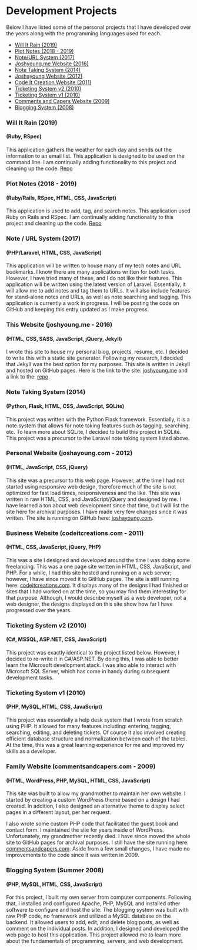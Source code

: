 # Development Projects

Below I have listed some of the personal projects that I have developed over the years along with the programming languages used for each.

* <a href='#will_it_rain'>Will It Rain (2019)</a>
* <a href='#plot_notes'>Plot Notes (2018 - 2019)</a>
* <a href='#note_url_system'>Note/URL System (2017)</a>
* <a href='#joshyoung'>Joshyoung.me Website (2016)</a>
* <a href='#note_system_flask'>Note Taking System (2014)</a>
* <a href='#joshayoung'>Joshayoung Website (2012)</a>
* <a href='#codeitcreations'>Code It Creation Website (2011)</a>
* <a href='#ticketing_system_alt'>Ticketing System v2 (2010)</a>
* <a href='#ticketing_system'>Ticketing System v1 (2010)</a>
* <a href='#commentsandcapers'>Comments and Capers Website (2009)</a>
* <a href='#blogging_system'>Blogging System (2008)</a>

### <a name='will_it_rain'></a>Will It Rain (2019)
#### (Ruby, RSpec)
This application gathers the weather for each day and sends out the information to an email list. This application is designed to be used on the command line.
I am continually adding functionality to this project and cleaning up the code.
[Repo](https://github.com/joshayoung/will-it-rain-ruby)

### <a name='plot_notes'></a>Plot Notes (2018 - 2019)
#### (Ruby/Rails, RSpec, HTML, CSS, JavaScript)
This application is used to add, tag, and search notes. This application used Ruby on Rails and RSpec.
I am continually adding functionality to this project and cleaning up the code.
[Repo](https://github.com/joshayoung/plot-notes)

### <a name='note_url_system'></a>Note / URL System (2017)
#### (PHP/Laravel, HTML, CSS, JavaScript)
This application will be written to house many of my tech notes and URL bookmarks. I know there are many applications written for both tasks. However, I have tried many of these, and I do not like their features. This application will be written using the latest version of Laravel.
Essentially, it will allow me to add notes and tag them to URLs. It will also include features for stand-alone notes and URLs, as well as note searching and tagging. This application is currently a work in progress. I will be posting the code on GitHub and keeping this entry updated as I make progress.

### <a name='joshyoung'></a>This Website (joshyoung.me - 2016)
#### (HTML, CSS, SASS, JavaScript, jQuery, Jekyll)
I wrote this site to house my personal blog, projects, resume, etc. I decided to write this with a static site generator. Following my research, I decided that Jekyll was the best option for my purposes. This site is written in Jekyll and hosted on GitHub pages. Here is the link to the site: [joshyoung.me](http://www.joshyoung.me) and a link to the: [repo](https://github.com/joshayoung/josh_website'>repo).

### <a name='note_system_flask'></a>Note Taking System (2014)
#### (Python, Flask, HTML, CSS, JavaScript, SQLite)
This project was written with the Python Flask framework. Essentially, it is a note system that allows for note taking features such as tagging, searching, etc. To learn more about SQLite, I decided to build this project in SQLite. This project was a precursor to the Laravel note taking system listed above.

### <a name='joshayoung'></a>Personal Website (joshayoung.com - 2012)
#### (HTML, JavaScript, CSS, jQuery)
This site was a precursor to this web page. However, at the time I had not started using responsive web design, therefore much of the site is not optimized for fast load times, responsiveness and the like. This site was written in raw HTML, CSS, and JavaScript/jQuery and designed by me. I have learned a ton about web development since that time, but I will list the site here for archival purposes. I have made very few changes since it was written. The site is running on GitHub here: [joshayoung.com](joshayoung.joshyoung.me).

### <a name='codeitcreations'></a>Business Website (codeitcreations.com - 2011)
#### (HTML, CSS, JavaScript, jQuery, PHP)
This was a site I designed and developed around the time I was doing some freelancing. This was a one page site written in HTML, CSS, JavaScript, and PHP. For a while, I had this site hosted and running on a web server; however, I have since moved it to GitHub pages. The site is still running here: [codeitcreations.com](codeitcreations.joshyoung.me'>codeitcreations.com).
It displays many of the designs I had finished or sites that I had worked on at the time, so you may find them interesting for that purpose. Although, I would describe myself as a web developer, not a web designer, the designs displayed on this site show how far I have progressed over the years.

### <a name='ticketing_system_alt'></a>Ticketing System v2 (2010)
#### (C#, MSSQL, ASP.NET, CSS, JavaScript)
This project was exactly identical to the project listed below. However, I decided to re-write it in C#/ASP.NET. By doing this, I was able to better learn the Microsoft development stack. I was also able to interact with Microsoft SQL Server, which has come in handy during subsequent development tasks.

### <a name='ticketing_system'></a>Ticketing System v1 (2010)
#### (PHP, MySQL, HTML, CSS, JavaScript)
This project was essentially a help desk system that I wrote from scratch using PHP. It allowed for many features including: entering, tagging, searching, editing, and deleting tickets. Of course it also involved creating efficient database structure and normalization between each of the tables. At the time, this was a great learning experience for me and improved my skills as a developer.

### <a name='commentsandcapers'></a>Family Website (commentsandcapers.com - 2009)
#### (HTML, WordPress, PHP, MySQL, HTML, CSS, JavaScript)
This site was built to allow my grandmother to maintain her own website. I started by creating a custom WordPress theme based on a design I had created. In addition, I also designed an alternative theme to display select pages in a different layout, per her request.

I also wrote some custom PHP code that facilitated the guest book and contact form. I maintained the site for years inside of WordPress. Unfortunately, my grandmother recently died. I have since moved the whole site to GitHub pages for archival purposes. I still have the site running here: [commentsandcapers.com](http://commentsandcapers.joshyoung.me). Aside from a few small changes, I have made no improvements to the code since it was written in 2009.

### <a name='blogging_system'></a>Blogging System (Summer 2008)
#### (PHP, MySQL, HTML, CSS, JavaScript)
For this project, I built my own server from computer components. Following that, I installed and configured Apache, PHP, MySQL and installed other software to configure and host the site. The blogging system was built with raw PHP code, no framework and utilized a MySQL database on the backend.
It allowed users to add, edit, and delete blog posts, as well as comment on the individual posts. In addition, I designed and developed the web page to host this application. This project allowed me to learn more about the fundamentals of programming, servers, and web development.